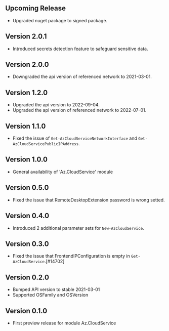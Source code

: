 <!--
    Please leave this section at the top of the change log.

    Changes for the upcoming release should go under the section titled "Upcoming Release", and should adhere to the following format:

    ## Upcoming Release
    * Overview of change #1
        - Additional information about change #1
    * Overview of change #2
        - Additional information about change #2
        - Additional information about change #2
    * Overview of change #3
    * Overview of change #4
        - Additional information about change #4

    ## YYYY.MM.DD - Version X.Y.Z (Previous Release)
    * Overview of change #1
        - Additional information about change #1
-->
## Upcoming Release
* Upgraded nuget package to signed package.

## Version 2.0.1
* Introduced secrets detection feature to safeguard sensitive data.

## Version 2.0.0
* Downgraded the api version of referenced network to 2021-03-01.

## Version 1.2.0
* Upgraded the api version to 2022-09-04.
* Upgraded the api version of referenced network to 2022-07-01.

## Version 1.1.0
* Fixed the issue of `Get-AzCloudServiceNetworkInterface` and `Get-AzCloudServicePublicIPAddress`.

## Version 1.0.0
* General availability of 'Az.CloudService' module

## Version 0.5.0
* Fixed the issue that RemoteDesktopExtension password is wrong setted.

## Version 0.4.0
* Introduced 2 additional parameter sets for `New-AzCloudService`.

## Version 0.3.0
* Fixed the issue that FrontendIPConfiguration is empty in `Get-AzCloudService`.[#14702]

## Version 0.2.0
* Bumped API version to stable 2021-03-01
* Supported OSFamily and OSVersion

## Version 0.1.0
* First preview release for module Az.CloudService

